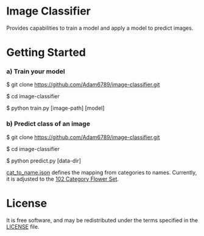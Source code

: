 # Image Classifier

Provides capabilities to train a model and apply a model to predict images.

# Getting Started

### a) Train your model 

$ git clone https://github.com/Adam6789/image-classifier.git

$ cd image-classifier

$ python train.py [image-path] [model]

### b) Predict class of an image

$ git clone https://github.com/Adam6789/image-classifier.git

$ cd image-classifier

$ python predict.py [data-dir]
    
[cat_to_name.json](cat_to_name.json) defines the mapping from categories to names. Currently, it is adjusted to the [102 Category Flower Set](https://www.robots.ox.ac.uk/~vgg/data/flowers/102/index.html).


# License

It is free software, and may be redistributed under the terms specified in the [LICENSE](LICENSE) file.
